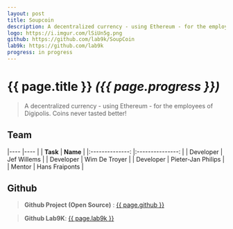 ```yaml
---
layout: post
title: Soupcoin
description: A decentralized currency - using Ethereum - for the employees of Digipolis.
logo: https://i.imgur.com/lSiUn5g.png
github: https://github.com/lab9k/SoupCoin
lab9k: https://github.com/lab9k
progress: in progress
---
```


# {{ page.title }} *({{ page.progress }})*

>A decentralized currency - using Ethereum - for the employees of Digipolis. Coins never tasted better!

## Team

|----               |----           |
|    **Task**       |       **Name**        |
|:--------------:   |:---------------:  |
| Developer     |   Jef Willems   |
| Developer     | Wim De Troyer  |
| Developer     | Pieter-Jan Philips    |
| Mentor        | Hans Fraiponts    |

## Github

>**Github Project (Open Source)** : <a href="{{ page.github }}">{{ page.github }}</a>

>**Github Lab9K**: <a href="{{ page.lab9k }}">{{ page.lab9k }}</a>
